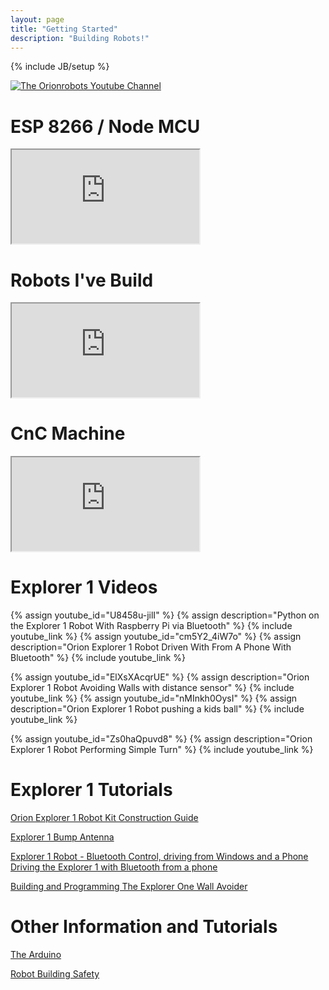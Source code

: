 ```yaml
---
layout: page
title: "Getting Started"
description: "Building Robots!"
---
```

{% include JB/setup %}

[<img class="img-responsive" alt="The Orionrobots Youtube Channel" src="https://yt3.ggpht.com/-CTE7btpvjnc/VkekFJl9jfI/AAAAAAAAAIQ/AhXB_EanDOw/w2120-fcrop64=1,00005a57ffffa5a8-nd/CollageBanner2015.jpg" />](http://youtube.com/c/orionrobots)

# ESP 8266 / Node MCU

<div class="embed-responsive embed-responsive-16by9">
<iframe src='https://www.youtube.com/embed/videoseries?list=PLXxP0FUTG0Fm4TeORqiYne44PhnMHKMDG' allowfullscreen="true"></iframe></div>

# Robots I've Build

<div class="embed-responsive embed-responsive-16by9">
<iframe src='https://www.youtube.com/embed/videoseries?list=PLXxP0FUTG0FnG9SyMyclEkqCHqx_rcVZ2' allowfullscreen="true"></iframe></div>

# CnC Machine

<div class="embed-responsive embed-responsive-16by9">
<iframe src='https://www.youtube.com/embed/videoseries?list=PLXxP0FUTG0FmAFNfM0JDNe_kfRjlp-aDr' allowfullscreen="true"></iframe></div>


Explorer 1 Videos
=================
<div style="vertical-align: top">
{% assign youtube_id="U8458u-jilI" %}
{% assign description="Python on the Explorer 1 Robot With Raspberry Pi via Bluetooth" %}
{% include youtube_link %}
{% assign youtube_id="cm5Y2_4iW7o" %}
{% assign description="Orion Explorer 1 Robot Driven With From A Phone With Bluetooth" %}
{% include youtube_link %}

{% assign youtube_id="ElXsXAcqrUE" %}
{% assign description="Orion Explorer 1 Robot Avoiding Walls with distance sensor" %}
{% include youtube_link %}
{% assign youtube_id="nMInkh0OysI" %}
{% assign description="Orion Explorer 1 Robot pushing a kids ball" %}
{% include youtube_link %}

{% assign youtube_id="Zs0haQpuvd8" %}
{% assign description="Orion Explorer 1 Robot Performing Simple Turn" %}
{% include youtube_link %}
</div>

Explorer 1 Tutorials
====================

[Orion Explorer 1 Robot Kit Construction Guide](/construction_guide.html)

[Explorer 1 Bump Antenna](/2013/05/23/building-a-bump-sensor/ "Explorer 1 Bump Antenna")

[Explorer 1 Robot - Bluetooth Control, driving from Windows and a Phone](/explorer_arrow_control.html "Explorer Arrow Control")
[Driving the Explorer 1 with Bluetooth from a phone](/2013/11/30/bluetooth-with-the-orionrobots-explorer1-robot/)

[Building and Programming The Explorer One Wall Avoider](2013/11/14/explorer-wall-avoider-kit/)

Other Information and Tutorials
===============================
[The Arduino](http://arduino.cc)

[Robot Building Safety](/wiki/robots_building_safety.html "Building robots can be dangerous - tips to help your safety")